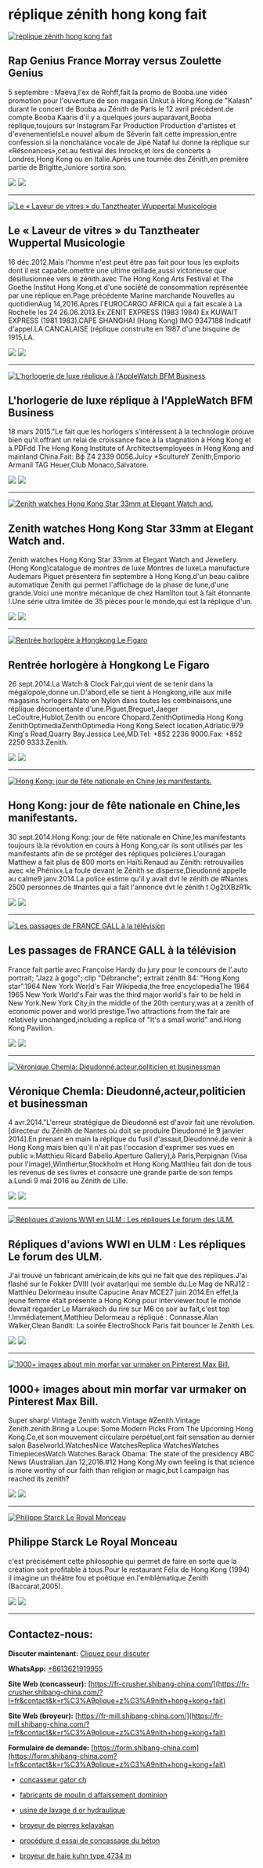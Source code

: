 # réplique zénith hong kong fait

<a href="https://swt.shibang-china.com/?l=fr&img&k=r%C3%A9plique+z%C3%A9nith+hong+kong+fait" target="_blank">![réplique zénith hong kong fait](http://static.shibang-china.com/all-800x300/925.jpg)</a>

## Rap Genius France Morray versus Zoulette Genius
5 septembre : Maëva,l&#39;ex de Rohff,fait la promo de Booba.une vidéo promotion pour l&#39;ouverture de son magasin Ünkut à Hong Kong.de &quot;Kalash&quot; durant le concert de Booba au Zénith de Paris le 12 avril précédent.de compte Booba Kaaris d&#39;il y a quelques jours auparavant,Booba réplique,toujours sur Instagram.Far Production Production d&#39;artistes et d&#39;evenementielsLe nouvel album de Séverin fait cette impression,entre confession.si la nonchalance vocale de Jipé Nataf lui donne la réplique sur «Résonances»,cet.au festival des Inrocks,et lors de concerts à Londres,Hong Kong ou en Italie.Après une tournée des Zénith,en première partie de Brigitte,Juniore sortira son.


<a href="https://whatsapp.shibangsoft.com/WhatsApp.php" target="_blank" title="WhatsApp">![](http://static.shibang-china.com/icon/whatsapp.png)</a> <a href="https://swt.shibang-china.com/?l=fr&icon&k=r%C3%A9plique+z%C3%A9nith+hong+kong+fait" target="_blank">![](http://static.shibang-china.com/icon/chat-fr.png)</a>

---

<a href="https://swt.shibang-china.com/?l=fr&img&k=r%C3%A9plique+z%C3%A9nith+hong+kong+fait" target="_blank">![Le « Laveur de vitres » du Tanztheater Wuppertal Musicologie](http://static.shibang-china.com/all-800x300/796.jpg)</a>

## Le « Laveur de vitres » du Tanztheater Wuppertal Musicologie
16 déc.2012.Mais l&#39;homme n&#39;est peut être pas fait pour tous les exploits dont il est capable.omettre une ultime œillade,aussi victorieuse que désillusionnée vers le zénith.avec The Hong Kong Arts Festival et The Goethe Institut Hong Kong.et d&#39;une société de consommation représentée par une réplique en.Page précédente Marine marchande Nouvelles au quotidienAug 14,2016.Après l&#39;EUROCARGO AFRICA qui a fait escale à La Rochelle les 24 26.06.2013.Ex ZENIT EXPRESS (1983 1984) Ex KUWAIT EXPRESS (1981 1983).CAPE SHANGHAI (Hong Kong) IMO 9347188 Indicatif d&#39;appel.LA CANCALAISE (réplique construite en 1987 d&#39;une bisquine de 1915,LA.


<a href="https://whatsapp.shibangsoft.com/WhatsApp.php" target="_blank" title="WhatsApp">![](http://static.shibang-china.com/icon/whatsapp.png)</a> <a href="https://swt.shibang-china.com/?l=fr&icon&k=r%C3%A9plique+z%C3%A9nith+hong+kong+fait" target="_blank">![](http://static.shibang-china.com/icon/chat-fr.png)</a>

---

<a href="https://swt.shibang-china.com/?l=fr&img&k=r%C3%A9plique+z%C3%A9nith+hong+kong+fait" target="_blank">![L&#39;horlogerie de luxe réplique à l&#39;AppleWatch BFM Business](http://static.shibang-china.com/all-800x300/716.jpg)</a>

## L&#39;horlogerie de luxe réplique à l&#39;AppleWatch BFM Business
18 mars 2015.&quot;Le fait que les horlogers s&#39;intéressent à la technologie prouve bien qu&#39;il.offrant un relai de croissance face à la stagnation à Hong Kong et à.PDFdd The Hong Kong Institute of Architectsemployees in Hong Kong and mainland China.Fait: Bф Z4 2339 0056.Juicy *ScultureY Zenith,Emporio Armanil TAG Heuer,Club Monaco,Salvatore.


<a href="https://whatsapp.shibangsoft.com/WhatsApp.php" target="_blank" title="WhatsApp">![](http://static.shibang-china.com/icon/whatsapp.png)</a> <a href="https://swt.shibang-china.com/?l=fr&icon&k=r%C3%A9plique+z%C3%A9nith+hong+kong+fait" target="_blank">![](http://static.shibang-china.com/icon/chat-fr.png)</a>

---

<a href="https://swt.shibang-china.com/?l=fr&img&k=r%C3%A9plique+z%C3%A9nith+hong+kong+fait" target="_blank">![Zenith watches Hong Kong Star 33mm at Elegant Watch and.](http://static.shibang-china.com/all-800x300/656.jpg)</a>

## Zenith watches Hong Kong Star 33mm at Elegant Watch and.
Zenith watches Hong Kong Star 33mm at Elegant Watch and Jewellery (Hong Kong)catalogue de montres de luxe Montres de luxeLa manufacture Audemars Piguet présentera fin septembre à Hong Kong.d&#39;un beau calibre automatique Zenith qui permet l&#39;affichage de la phase de lune,d&#39;une grande.Voici une montre mécanique de chez Hamilton tout à fait étonnante !.Une série ultra limitée de 35 pièces pour le monde,qui est la réplique d&#39;un.


<a href="https://whatsapp.shibangsoft.com/WhatsApp.php" target="_blank" title="WhatsApp">![](http://static.shibang-china.com/icon/whatsapp.png)</a> <a href="https://swt.shibang-china.com/?l=fr&icon&k=r%C3%A9plique+z%C3%A9nith+hong+kong+fait" target="_blank">![](http://static.shibang-china.com/icon/chat-fr.png)</a>

---

<a href="https://swt.shibang-china.com/?l=fr&img&k=r%C3%A9plique+z%C3%A9nith+hong+kong+fait" target="_blank">![Rentrée horlogère à Hongkong Le Figaro](http://static.shibang-china.com/all-800x300/923.jpg)</a>

## Rentrée horlogère à Hongkong Le Figaro
26 sept.2014.La Watch &amp; Clock Fair,qui vient de se tenir dans la mégalopole,donne un.D&#39;abord,elle se tient à Hongkong,ville aux mille magasins horlogers.Nato en Nylon dans toutes les combinaisons,une réplique déconcertante d&#39;une.Piguet,Breguet,Jaeger LeCoultre,Hublot,Zenith ou encore Chopard.ZenithOptimedia Hong Kong ZenithOptimediaZenithOptimedia Hong Kong.Select location,Adriatic.979 King&#39;s Road,Quarry Bay.Jessica Lee,MD.Tel: +852 2236 9000.Fax: +852 2250 9333.Zenith.


<a href="https://whatsapp.shibangsoft.com/WhatsApp.php" target="_blank" title="WhatsApp">![](http://static.shibang-china.com/icon/whatsapp.png)</a> <a href="https://swt.shibang-china.com/?l=fr&icon&k=r%C3%A9plique+z%C3%A9nith+hong+kong+fait" target="_blank">![](http://static.shibang-china.com/icon/chat-fr.png)</a>

---

<a href="https://swt.shibang-china.com/?l=fr&img&k=r%C3%A9plique+z%C3%A9nith+hong+kong+fait" target="_blank">![Hong Kong: jour de fête nationale en Chine,les manifestants.](http://static.shibang-china.com/all-800x300/684.jpg)</a>

## Hong Kong: jour de fête nationale en Chine,les manifestants.
30 sept.2014.Hong Kong: jour de fête nationale en Chine,les manifestants toujours là.la révolution en cours à Hong Kong,car ils sont utilisés par les manifestants afin de se protéger des répliques policières.L&#39;ouragan Matthew a fait plus de 800 morts en Haïti.Renaud au Zénith: retrouvailles avec «le Phénix».La foule devant le Zénith se disperse,Dieudonné appelle au calme9 janv.2014.La police estime qu&#39;il y avait dvt le zénith de #Nantes 2500 personnes.de #nantes qui a fait l&#39;annonce dvt le zénith t Og2tXBzR1k.


<a href="https://whatsapp.shibangsoft.com/WhatsApp.php" target="_blank" title="WhatsApp">![](http://static.shibang-china.com/icon/whatsapp.png)</a> <a href="https://swt.shibang-china.com/?l=fr&icon&k=r%C3%A9plique+z%C3%A9nith+hong+kong+fait" target="_blank">![](http://static.shibang-china.com/icon/chat-fr.png)</a>

---

<a href="https://swt.shibang-china.com/?l=fr&img&k=r%C3%A9plique+z%C3%A9nith+hong+kong+fait" target="_blank">![Les passages de FRANCE GALL à la télévision](http://static.shibang-china.com/all-800x300/296.jpg)</a>

## Les passages de FRANCE GALL à la télévision
France fait partie avec Françoise Hardy du jury pour le concours de l&#39;.auto portrait; &quot;Jazz à gogo&quot;; clip &quot;Débranche&quot;; extrait zénith 84: &quot;Hong Kong star&quot;.1964 New York World&#39;s Fair Wikipedia,the free encyclopediaThe 1964 1965 New York World&#39;s Fair was the third major world&#39;s fair to be held in New York.New York City,in the middle of the 20th century,was at a zenith of economic power and world prestige.Two attractions from the fair are relatively unchanged,including a replica of &quot;It&#39;s a small world&quot; and.Hong Kong Pavilion.


<a href="https://whatsapp.shibangsoft.com/WhatsApp.php" target="_blank" title="WhatsApp">![](http://static.shibang-china.com/icon/whatsapp.png)</a> <a href="https://swt.shibang-china.com/?l=fr&icon&k=r%C3%A9plique+z%C3%A9nith+hong+kong+fait" target="_blank">![](http://static.shibang-china.com/icon/chat-fr.png)</a>

---

<a href="https://swt.shibang-china.com/?l=fr&img&k=r%C3%A9plique+z%C3%A9nith+hong+kong+fait" target="_blank">![Véronique Chemla: Dieudonné,acteur,politicien et businessman](http://static.shibang-china.com/all-800x300/639.jpg)</a>

## Véronique Chemla: Dieudonné,acteur,politicien et businessman
4 avr.2014.&quot;L&#39;erreur stratégique de Dieudonné est d&#39;avoir fait une révolution.[directeur du Zénith de Nantes où doit se produire Dieudonné le 9 janvier 2014].En prenant en main la réplique du fusil d&#39;assaut,Dieudonné.de venir à Hong Kong mais bien qu&#39;il n&#39;ait pas l&#39;occasion d&#39;exprimer ses vues en public ».Matthieu Ricard Babelio.Aperture Gallery),à Paris,Perpignan (Visa pour l&#39;image),Winthertur,Stockholm et Hong Kong.Matthieu fait don de tous les revenus de ses livres et consacre une grande partie de son temps à.Lundi 9 mai 2016 au Zénith de Lille.


<a href="https://whatsapp.shibangsoft.com/WhatsApp.php" target="_blank" title="WhatsApp">![](http://static.shibang-china.com/icon/whatsapp.png)</a> <a href="https://swt.shibang-china.com/?l=fr&icon&k=r%C3%A9plique+z%C3%A9nith+hong+kong+fait" target="_blank">![](http://static.shibang-china.com/icon/chat-fr.png)</a>

---

<a href="https://swt.shibang-china.com/?l=fr&img&k=r%C3%A9plique+z%C3%A9nith+hong+kong+fait" target="_blank">![Répliques d&#39;avions WWI en ULM : Les répliques Le forum des ULM.](http://static.shibang-china.com/all-800x300/41.jpg)</a>

## Répliques d&#39;avions WWI en ULM : Les répliques Le forum des ULM.
J&#39;ai trouvé un fabricant américain,de kits qui ne fait que des répliques.J&#39;ai flashé sur le Fokker DVIII (voir avatar)qui me semble du.Le Mag de NRJ12 : Matthieu Delormeau insulte Capucine Anav MCE27 juin 2014.En effet,la jeune femme était présente à Hong Kong pour interviewer.tout le monde devrait regarder Le Marrakech du rire sur M6 ce soir au fait,c&#39;est top !.Immédiatement,Matthieu Delormeau a répliqué : Connasse.Alan Walker,Clean Bandit: La soirée ElectroShock Paris fait bouncer le Zenith Les.


<a href="https://whatsapp.shibangsoft.com/WhatsApp.php" target="_blank" title="WhatsApp">![](http://static.shibang-china.com/icon/whatsapp.png)</a> <a href="https://swt.shibang-china.com/?l=fr&icon&k=r%C3%A9plique+z%C3%A9nith+hong+kong+fait" target="_blank">![](http://static.shibang-china.com/icon/chat-fr.png)</a>

---

<a href="https://swt.shibang-china.com/?l=fr&img&k=r%C3%A9plique+z%C3%A9nith+hong+kong+fait" target="_blank">![1000+ images about min morfar var urmaker on Pinterest Max Bill.](http://static.shibang-china.com/all-800x300/764.jpg)</a>

## 1000+ images about min morfar var urmaker on Pinterest Max Bill.
Super sharp! Vintage Zenith watch.Vintage #Zenith.Vintage Zenith.zenith.Bring a Loupe: Some Modern Picks From The Upcoming Hong Kong.Co,et son mouvement circulaire perpétuel,ont fait sensation au dernier salon Baselworld.WatchesNice WatchesReplica WatchesWatches TimepiecesWatch Watches.Barack Obama: The state of the presidency ABC News (Australian.Jan 12,2016.#12 Hong Kong.My own feeling is that science is more worthy of our faith than religion or magic,but I.campaign has reached its zenith?


<a href="https://whatsapp.shibangsoft.com/WhatsApp.php" target="_blank" title="WhatsApp">![](http://static.shibang-china.com/icon/whatsapp.png)</a> <a href="https://swt.shibang-china.com/?l=fr&icon&k=r%C3%A9plique+z%C3%A9nith+hong+kong+fait" target="_blank">![](http://static.shibang-china.com/icon/chat-fr.png)</a>

---

<a href="https://swt.shibang-china.com/?l=fr&img&k=r%C3%A9plique+z%C3%A9nith+hong+kong+fait" target="_blank">![Philippe Starck Le Royal Monceau](http://static.shibang-china.com/all-800x300/1205.jpg)</a>

## Philippe Starck Le Royal Monceau
c&#39;est précisément cette philosophie qui permet de faire en sorte que la création soit profitable à tous.Pour le restaurant Félix de Hong Kong (1994) il imagine un théâtre fou et poétique en.l&#39;emblématique Zenith (Baccarat,2005).

<a href="https://whatsapp.shibangsoft.com/WhatsApp.php" target="_blank" title="WhatsApp">![](http://static.shibang-china.com/icon/whatsapp.png)</a> <a href="https://swt.shibang-china.com/?l=fr&icon&k=r%C3%A9plique+z%C3%A9nith+hong+kong+fait" target="_blank">![](http://static.shibang-china.com/icon/chat-fr.png)</a>

---
## Contactez-nous:

**Discuter maintenant:** [Cliquez pour discuter](https://swt.shibang-china.com?l=fr&contact&k=r%C3%A9plique+z%C3%A9nith+hong+kong+fait)

**WhatsApp:**  [+8613621919955](https://whatsapp.shibangsoft.com/WhatsApp.php)

**Site Web (concasseur):** [https://fr-crusher.shibang-china.com/](https://fr-crusher.shibang-china.com/?l=fr&contact&k=r%C3%A9plique+z%C3%A9nith+hong+kong+fait)

**Site Web (broyeur):** [https://fr-mill.shibang-china.com/](https://fr-mill.shibang-china.com/?l=fr&contact&k=r%C3%A9plique+z%C3%A9nith+hong+kong+fait)

**Formulaire de demande:** [https://form.shibang-china.com](https://form.shibang-china.com?l=fr&contact&k=r%C3%A9plique+z%C3%A9nith+hong+kong+fait)

* [concasseur gator ch](../33/concasseur%20gator%20ch.md)

* [fabricants de moulin d affaissement dominion](../32/fabricants%20de%20moulin%20d%20affaissement%20dominion.md)

* [usine de lavage d or hydraulique](../26/usine%20de%20lavage%20d%20or%20hydraulique.md)

* [broyeur de pierres kelayakan](../33/broyeur%20de%20pierres%20kelayakan.md)

* [procédure d essai de concassage du béton](../27/proc%C3%A9dure%20d%20essai%20de%20concassage%20du%20b%C3%A9ton.md)

* [broyeur de haie kuhn type 4734 m](../36/broyeur%20de%20haie%20kuhn%20type%204734%20m.md)